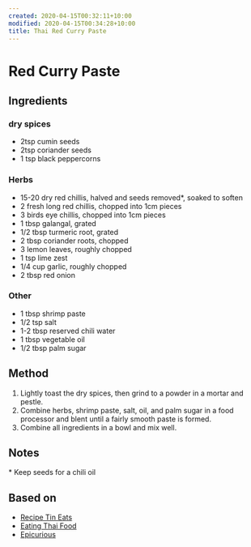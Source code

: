 ```yaml
---
created: 2020-04-15T00:32:11+10:00
modified: 2020-04-15T00:34:28+10:00
title: Thai Red Curry Paste
---
```


# Red Curry Paste

## Ingredients

### dry spices

- 2tsp cumin seeds
- 2tsp coriander seeds
- 1 tsp black peppercorns


### Herbs 

- 15-20 dry red chillis, halved and seeds removed*, soaked to soften
- 2 fresh long red chillis, chopped into 1cm pieces
- 3 birds eye chillis, chopped into 1cm pieces
- 1 tbsp galangal, grated
- 1/2 tbsp turmeric root, grated
- 2 tbsp coriander roots, chopped
- 3 lemon leaves, roughly chopped
- 1 tsp lime zest
- 1/4 cup garlic, roughly chopped
- 2 tbsp red onion


### Other 

- 1 tbsp shrimp paste
- 1/2 tsp salt
- 1-2 tbsp reserved chili water
- 1 tbsp vegetable oil
- 1/2 tbsp palm sugar

## Method

1. Lightly toast the dry spices, then grind to a powder in a mortar and pestle.
2. Combine herbs, shrimp paste, salt, oil, and palm sugar in a food processor and blent until a fairly smooth paste is formed.
3. Combine all ingredients in a bowl and mix well.

## Notes

\* Keep seeds for a chili oil


## Based on

- [Recipe Tin Eats](https://www.recipetineats.com/thai-red-curry-paste/)
- [Eating Thai Food](https://www.eatingthaifood.com/thai-red-curry-paste-recipe/)
- [Epicurious](https://www.epicurious.com/recipes/food/views/thai-red-curry-paste-109465)